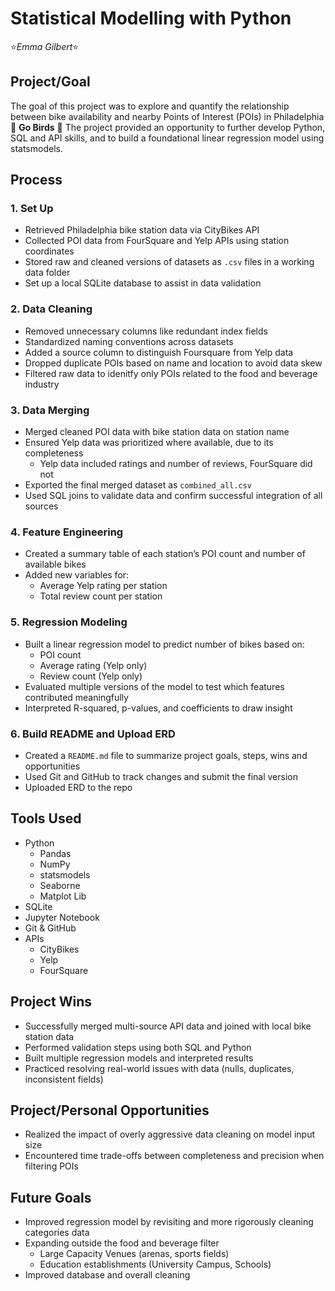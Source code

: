 # Statistical Modelling with Python
:star:*Emma Gilbert*:star:


## Project/Goal

The goal of this project was to explore and quantify the relationship between bike availability and nearby Points of Interest (POIs) in Philadelphia 🦅 **Go Birds** 🦅
The project provided an opportunity to further develop Python, SQL and API skills, and to build a foundational linear regression model using statsmodels.


## Process

### 1. Set Up

- Retrieved Philadelphia bike station data via CityBikes API
- Collected POI data from FourSquare and Yelp APIs using station coordinates
- Stored raw and cleaned versions of datasets as `.csv` files in a working data folder
- Set up a local SQLite database to assist in data validation
  
### 2. Data Cleaning

- Removed unnecessary columns like redundant index fields
- Standardized naming conventions across datasets
- Added a source column to distinguish Foursquare from Yelp data
- Dropped duplicate POIs based on name and location to avoid data skew
- Filtered raw data to idenitfy only POIs related to the food and beverage industry

### 3. Data Merging

- Merged cleaned POI data with bike station data on station name
- Ensured Yelp data was prioritized where available, due to its completeness
    - Yelp data included ratings and number of reviews, FourSquare did not
- Exported the final merged dataset as `combined_all.csv`
- Used SQL joins to validate data and confirm successful integration of all sources

### 4. Feature Engineering

- Created a summary table of each station’s POI count and number of available bikes
- Added new variables for:
    - Average Yelp rating per station
    - Total review count per station

### 5. Regression Modeling

- Built a linear regression model to predict number of bikes based on:
    - POI count
    - Average rating (Yelp only)
    - Review count (Yelp only)
- Evaluated multiple versions of the model to test which features contributed meaningfully
- Interpreted R-squared, p-values, and coefficients to draw insight

### 6. Build README and Upload ERD

- Created a `README.md` file to summarize project goals, steps, wins and opportunities
- Used Git and GitHub to track changes and submit the final version
- Uploaded ERD to the repo

## Tools Used

- Python
    - Pandas
    - NumPy
    - statsmodels
    - Seaborne
    - Matplot Lib
- SQLite
- Jupyter Notebook
- Git & GitHub
- APIs
    - CityBikes
    - Yelp
    - FourSquare

## Project Wins

- Successfully merged multi-source API data and joined with local bike station data
- Performed validation steps using both SQL and Python
- Built multiple regression models and interpreted results
- Practiced resolving real-world issues with data (nulls, duplicates, inconsistent fields)

## Project/Personal Opportunities

- Realized the impact of overly aggressive data cleaning on model input size
- Encountered time trade-offs between completeness and precision when filtering POIs

## Future Goals

- Improved regression model by revisiting and more rigorously cleaning categories data
- Expanding outside the food and beverage filter
    - Large Capacity Venues (arenas, sports fields)
    - Education establishments (University Campus, Schools)
- Improved database and overall cleaning
